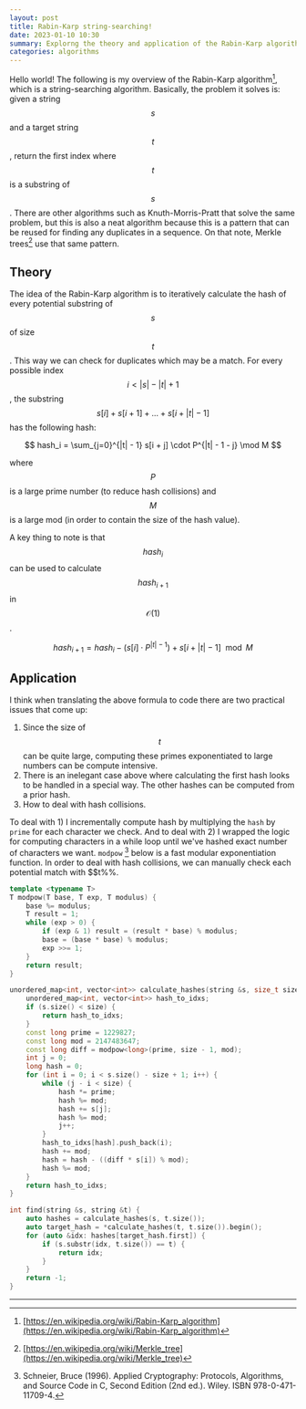 ```yaml
---
layout: post
title: Rabin-Karp string-searching!
date: 2023-01-10 10:30
summary: Explorng the theory and application of the Rabin-Karp algorithm with a code example in C++.
categories: algorithms
---
```


Hello world! The following is my overview of the Rabin-Karp algorithm[^1], which is a string-searching algorithm. Basically, the problem it solves is: given a string $$s$$ and a target string $$t$$, return the first index where $$t$$ is a substring of $$s$$. There are other algorithms such as Knuth-Morris-Pratt that solve the same problem, but this is also a neat algorithm because this is a pattern that can be reused for finding any duplicates in a sequence. On that note, Merkle trees[^2] use that same pattern.

## Theory

The idea of the Rabin-Karp algorithm is to iteratively calculate the hash of every potential substring of $$s$$ of size $$t$$. This way we can check for duplicates which may be a match.
For every possible index $$i < |s| - |t| + 1$$, the substring $$s[i] + s[i + 1] + ... + s[i + |t| - 1]$$ has the following hash:

$$ hash_i =  \sum_{j=0}^{|t| - 1} s[i + j] \cdot P^{|t| - 1 - j} \mod M $$

where $$P$$ is a large prime number (to reduce hash collisions) and $$M$$ is a large mod (in order to contain the size of the hash value).

A key thing to note is that $$ hash_i $$ can be used to calculate $$hash_{i + 1}$$ in $$\mathcal{O}(1)$$.


$$ hash_{i + 1} = hash_i - (s[i] \cdot P^{|t| - 1}) + s[i + |t| - 1] \mod M $$


## Application

I think when translating the above formula to code there are two practical issues that come up:

1. Since the size of $$t$$ can be quite large, computing these primes exponentiated to large numbers can be compute intensive.
2. There is an inelegant case above where calculating the first hash looks to be handled in a special way. The other hashes can be computed from a prior hash.
3. How to deal with hash collisions.

To deal with 1) I incrementally compute hash by multiplying the `hash` by `prime` for each character we check. And to deal with 2) I wrapped the logic for computing characters in a while loop until we've hashed exact number of characters we want. `modpow` [^3] below is a fast modular exponentiation function. In order to deal with hash collisions, we can manually check each potential match with $$t%%.

```c++
template <typename T>
T modpow(T base, T exp, T modulus) {
    base %= modulus;
    T result = 1;
    while (exp > 0) {
        if (exp & 1) result = (result * base) % modulus;
        base = (base * base) % modulus;
        exp >>= 1;
    }
    return result;
}

unordered_map<int, vector<int>> calculate_hashes(string &s, size_t size) {
    unordered_map<int, vector<int>> hash_to_idxs;
    if (s.size() < size) {
        return hash_to_idxs;
    }
    const long prime = 1229827;
    const long mod = 2147483647;
    const long diff = modpow<long>(prime, size - 1, mod);
    int j = 0;
    long hash = 0;
    for (int i = 0; i < s.size() - size + 1; i++) {
        while (j - i < size) {
            hash *= prime;
            hash %= mod;
            hash += s[j];
            hash %= mod;
            j++;
        }
        hash_to_idxs[hash].push_back(i);
        hash += mod;
        hash = hash - ((diff * s[i]) % mod);
        hash %= mod;
    }
    return hash_to_idxs;
}

int find(string &s, string &t) {
    auto hashes = calculate_hashes(s, t.size());
    auto target_hash = *calculate_hashes(t, t.size()).begin();
    for (auto &idx: hashes[target_hash.first]) {
        if (s.substr(idx, t.size()) == t) {
            return idx;
        }
    }
    return -1;
}
```

---
[^1]: [https://en.wikipedia.org/wiki/Rabin-Karp_algorithm](https://en.wikipedia.org/wiki/Rabin-Karp_algorithm)
[^2]: [https://en.wikipedia.org/wiki/Merkle_tree](https://en.wikipedia.org/wiki/Merkle_tree)
[^3]: Schneier, Bruce (1996). Applied Cryptography: Protocols, Algorithms, and Source Code in C, Second Edition (2nd ed.). Wiley. ISBN 978-0-471-11709-4.
